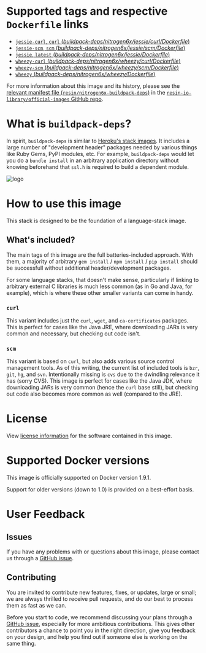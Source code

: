 # Supported tags and respective `Dockerfile` links

-	[`jessie-curl`, `curl` (*buildpack-deps/nitrogen6x/jessie/curl/Dockerfile*)](https://github.com/resin-io-library/base-images/blob/ba19c4ab07ad2e30e5d62cd5745f5296b0ec0ccb/buildpack-deps/nitrogen6x/jessie/curl/Dockerfile)
-	[`jessie-scm`, `scm` (*buildpack-deps/nitrogen6x/jessie/scm/Dockerfile*)](https://github.com/resin-io-library/base-images/blob/ba19c4ab07ad2e30e5d62cd5745f5296b0ec0ccb/buildpack-deps/nitrogen6x/jessie/scm/Dockerfile)
-	[`jessie`, `latest` (*buildpack-deps/nitrogen6x/jessie/Dockerfile*)](https://github.com/resin-io-library/base-images/blob/ba19c4ab07ad2e30e5d62cd5745f5296b0ec0ccb/buildpack-deps/nitrogen6x/jessie/Dockerfile)
-	[`wheezy-curl` (*buildpack-deps/nitrogen6x/wheezy/curl/Dockerfile*)](https://github.com/resin-io-library/base-images/blob/ba19c4ab07ad2e30e5d62cd5745f5296b0ec0ccb/buildpack-deps/nitrogen6x/wheezy/curl/Dockerfile)
-	[`wheezy-scm` (*buildpack-deps/nitrogen6x/wheezy/scm/Dockerfile*)](https://github.com/resin-io-library/base-images/blob/ba19c4ab07ad2e30e5d62cd5745f5296b0ec0ccb/buildpack-deps/nitrogen6x/wheezy/scm/Dockerfile)
-	[`wheezy` (*buildpack-deps/nitrogen6x/wheezy/Dockerfile*)](https://github.com/resin-io-library/base-images/blob/ba19c4ab07ad2e30e5d62cd5745f5296b0ec0ccb/buildpack-deps/nitrogen6x/wheezy/Dockerfile)

For more information about this image and its history, please see the [relevant manifest file (`resin/nitrogen6x-buildpack-deps`)](https://github.com/resin-io-library/official-images/blob/master/library/nitrogen6x-buildpack-deps) in the [`resin-io-library/official-images` GitHub repo](https://github.com/resin-io-library/official-images).

# What is `buildpack-deps`?

In spirit, `buildpack-deps` is similar to [Heroku's stack images](https://github.com/heroku/stack-images/blob/master/bin/cedar.sh). It includes a large number of "development header" packages needed by various things like Ruby Gems, PyPI modules, etc. For example, `buildpack-deps` would let you do a `bundle install` in an arbitrary application directory without knowing beforehand that `ssl.h` is required to build a dependent module.

![logo](https://raw.githubusercontent.com/resin-io-library/docs/master/nitrogen6x-buildpack-deps/logo.png)

# How to use this image

This stack is designed to be the foundation of a language-stack image.

## What's included?

The main tags of this image are the full batteries-included approach. With them, a majority of arbitrary `gem install` / `npm install` / `pip install` should be successfull without additional header/development packages.

For some language stacks, that doesn't make sense, particularly if linking to arbitrary external C libraries is much less common (as in Go and Java, for example), which is where these other smaller variants can come in handy.

### `curl`

This variant includes just the `curl`, `wget`, and `ca-certificates` packages. This is perfect for cases like the Java JRE, where downloading JARs is very common and necessary, but checking out code isn't.

### `scm`

This variant is based on `curl`, but also adds various source control management tools. As of this writing, the current list of included tools is `bzr`, `git`, `hg`, and `svn`. Intentionally missing is `cvs` due to the dwindling relevance it has (sorry CVS). This image is perfect for cases like the Java JDK, where downloading JARs is very common (hence the `curl` base still), but checking out code also becomes more common as well (compared to the JRE).

# License

View [license information](https://www.debian.org/social_contract#guidelines) for the software contained in this image.

# Supported Docker versions

This image is officially supported on Docker version 1.9.1.

Support for older versions (down to 1.0) is provided on a best-effort basis.

# User Feedback

## Issues

If you have any problems with or questions about this image, please contact us through a [GitHub issue](https://github.com/resin-io-library/base-images/issues).

## Contributing

You are invited to contribute new features, fixes, or updates, large or small; we are always thrilled to receive pull requests, and do our best to process them as fast as we can.

Before you start to code, we recommend discussing your plans through a [GitHub issue](https://github.com/resin-io-library/base-images/issues), especially for more ambitious contributions. This gives other contributors a chance to point you in the right direction, give you feedback on your design, and help you find out if someone else is working on the same thing.
